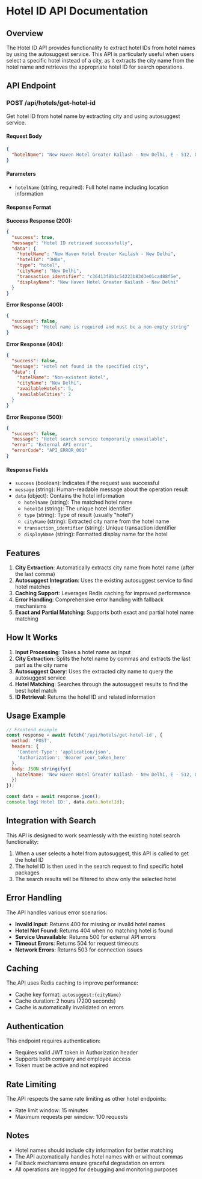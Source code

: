 # Hotel ID API Documentation

## Overview
The Hotel ID API provides functionality to extract hotel IDs from hotel names by using the autosuggest service. This API is particularly useful when users select a specific hotel instead of a city, as it extracts the city name from the hotel name and retrieves the appropriate hotel ID for search operations.

## API Endpoint

### POST /api/hotels/get-hotel-id

Get hotel ID from hotel name by extracting city and using autosuggest service.

#### Request Body

```json
{
  "hotelName": "New Haven Hotel Greater Kailash - New Delhi, E - 512, Greater Kailash Part - 2, New Delhi"
}
```

#### Parameters

- `hotelName` (string, required): Full hotel name including location information

#### Response Format

**Success Response (200):**
```json
{
  "success": true,
  "message": "Hotel ID retrieved successfully",
  "data": {
    "hotelName": "New Haven Hotel Greater Kailash - New Delhi",
    "hotelId": "3H8m",
    "type": "hotel",
    "cityName": "New Delhi",
    "transaction_identifier": "c36413f8b1c54223b83d3e01ca488f5e",
    "displayName": "New Haven Hotel Greater Kailash - New Delhi"
  }
}
```

**Error Response (400):**
```json
{
  "success": false,
  "message": "Hotel name is required and must be a non-empty string"
}
```

**Error Response (404):**
```json
{
  "success": false,
  "message": "Hotel not found in the specified city",
  "data": {
    "hotelName": "Non-existent Hotel",
    "cityName": "New Delhi",
    "availableHotels": 5,
    "availableCities": 2
  }
}
```

**Error Response (500):**
```json
{
  "success": false,
  "message": "Hotel search service temporarily unavailable",
  "error": "External API error",
  "errorCode": "API_ERROR_001"
}
```

#### Response Fields

- `success` (boolean): Indicates if the request was successful
- `message` (string): Human-readable message about the operation result
- `data` (object): Contains the hotel information
  - `hotelName` (string): The matched hotel name
  - `hotelId` (string): The unique hotel identifier
  - `type` (string): Type of result (usually "hotel")
  - `cityName` (string): Extracted city name from the hotel name
  - `transaction_identifier` (string): Unique transaction identifier
  - `displayName` (string): Formatted display name for the hotel

## Features

1. **City Extraction**: Automatically extracts city name from hotel name (after the last comma)
2. **Autosuggest Integration**: Uses the existing autosuggest service to find hotel matches
3. **Caching Support**: Leverages Redis caching for improved performance
4. **Error Handling**: Comprehensive error handling with fallback mechanisms
5. **Exact and Partial Matching**: Supports both exact and partial hotel name matching

## How It Works

1. **Input Processing**: Takes a hotel name as input
2. **City Extraction**: Splits the hotel name by commas and extracts the last part as the city name
3. **Autosuggest Query**: Uses the extracted city name to query the autosuggest service
4. **Hotel Matching**: Searches through the autosuggest results to find the best hotel match
5. **ID Retrieval**: Returns the hotel ID and related information

## Usage Example

```javascript
// Frontend example
const response = await fetch('/api/hotels/get-hotel-id', {
  method: 'POST',
  headers: {
    'Content-Type': 'application/json',
    'Authorization': 'Bearer your_token_here'
  },
  body: JSON.stringify({
    hotelName: 'New Haven Hotel Greater Kailash - New Delhi, E - 512, Greater Kailash Part - 2, New Delhi'
  })
});

const data = await response.json();
console.log('Hotel ID:', data.data.hotelId);
```

## Integration with Search

This API is designed to work seamlessly with the existing hotel search functionality:

1. When a user selects a hotel from autosuggest, this API is called to get the hotel ID
2. The hotel ID is then used in the search request to find specific hotel packages
3. The search results will be filtered to show only the selected hotel

## Error Handling

The API handles various error scenarios:

- **Invalid Input**: Returns 400 for missing or invalid hotel names
- **Hotel Not Found**: Returns 404 when no matching hotel is found
- **Service Unavailable**: Returns 500 for external API errors
- **Timeout Errors**: Returns 504 for request timeouts
- **Network Errors**: Returns 503 for connection issues

## Caching

The API uses Redis caching to improve performance:

- Cache key format: `autosuggest:{cityName}`
- Cache duration: 2 hours (7200 seconds)
- Cache is automatically invalidated on errors

## Authentication

This endpoint requires authentication:
- Requires valid JWT token in Authorization header
- Supports both company and employee access
- Token must be active and not expired

## Rate Limiting

The API respects the same rate limiting as other hotel endpoints:
- Rate limit window: 15 minutes
- Maximum requests per window: 100 requests

## Notes

- Hotel names should include city information for better matching
- The API automatically handles hotel names with or without commas
- Fallback mechanisms ensure graceful degradation on errors
- All operations are logged for debugging and monitoring purposes 